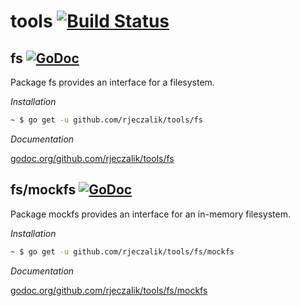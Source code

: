 tools [![Build Status](https://travis-ci.org/rjeczalik/tools.png?branch=master)](https://travis-ci.org/rjeczalik/tools)
=====

## fs [![GoDoc](https://godoc.org/github.com/rjeczalik/tools/fs?status.png)](https://godoc.org/github.com/rjeczalik/tools/fs)

Package fs provides an interface for a filesystem.

*Installation*

```bash
~ $ go get -u github.com/rjeczalik/tools/fs
```

*Documentation*

[godoc.org/github.com/rjeczalik/tools/fs](http://godoc.org/github.com/rjeczalik/tools/fs)

## fs/mockfs [![GoDoc](https://godoc.org/github.com/rjeczalik/tools/fs/mockfs?status.png)](https://godoc.org/github.com/rjeczalik/tools/fs/mockfs)

Package mockfs provides an interface for an in-memory filesystem.

*Installation*

```bash
~ $ go get -u github.com/rjeczalik/tools/fs/mockfs
```

*Documentation*

[godoc.org/github.com/rjeczalik/tools/fs/mockfs](http://godoc.org/github.com/rjeczalik/tools/fs/mockfs)
